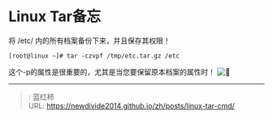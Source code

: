 # Linux Tar备忘


将 /etc/ 内的所有档案备份下来，并且保存其权限！

    [root@linux ~]# tar -czvpf /tmp/etc.tar.gz /etc
    
这个-p的属性是很重要的，尤其是当您要保留原本档案的属性时！
![🐶](/images/posts/DSC_0811.JPG)

---

> : 蓝红柿  
> URL: https://newdivide2014.github.io/zh/posts/linux-tar-cmd/  

